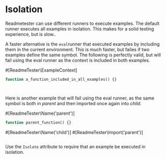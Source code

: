 <!--
#[ReadmeTester\Isolate]
-->

# Isolation

Readmetester can use different runners to execute examples. The default runner
executes all examples in isolation. This makes for a solid testing experience,
but is slow..

A faster alternative is the `eval`runner that executed examples by including
them in the current environment. This is much faster, but failes if two examples
define the same symbol. The following is perfectly valid, but will fail using
the eval runner as the context is included in both examples.

#[ReadmeTester\ExampleContext]
```php
function a_function_included_in_all_examples() {}
```

```php
```

```php
```

Here is another example that will fail using the eval runner, as the same symbol
is both in _parent_ and then imported once again into _child_.

#[ReadmeTester\Name('parent')]
```php
function parent_function() {}
```

#[ReadmeTester\Name('child')]
#[ReadmeTester\Import('parent')]
```php
```

Use the `Isolate` attribute to require that an example be executed in isolation.
